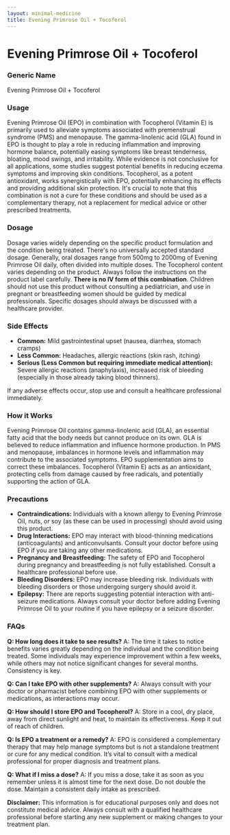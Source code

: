 ```yaml
---
layout: minimal-medicine
title: Evening Primrose Oil + Tocoferol
---
```


# Evening Primrose Oil + Tocoferol
### Generic Name
Evening Primrose Oil + Tocoferol


### Usage

Evening Primrose Oil (EPO) in combination with Tocopherol (Vitamin E) is primarily used to alleviate symptoms associated with premenstrual syndrome (PMS) and menopause.  The gamma-linolenic acid (GLA) found in EPO is thought to play a role in reducing inflammation and improving hormone balance, potentially easing symptoms like breast tenderness, bloating, mood swings, and irritability.  While evidence is not conclusive for all applications, some studies suggest potential benefits in reducing eczema symptoms and improving skin conditions.  Tocopherol, as a potent antioxidant, works synergistically with EPO, potentially enhancing its effects and providing additional skin protection.  It's crucial to note that this combination is not a cure for these conditions and should be used as a complementary therapy, not a replacement for medical advice or other prescribed treatments.


### Dosage

Dosage varies widely depending on the specific product formulation and the condition being treated.  There's no universally accepted standard dosage.  Generally, oral dosages range from 500mg to 2000mg of Evening Primrose Oil daily, often divided into multiple doses.  The Tocopherol content varies depending on the product.  Always follow the instructions on the product label carefully.  **There is no IV form of this combination**.  Children should not use this product without consulting a pediatrician, and use in pregnant or breastfeeding women should be guided by medical professionals. Specific dosages should always be discussed with a healthcare provider.


### Side Effects

* **Common:**  Mild gastrointestinal upset (nausea, diarrhea, stomach cramps)
* **Less Common:** Headaches, allergic reactions (skin rash, itching)
* **Serious (Less Common but requiring immediate medical attention):** Severe allergic reactions (anaphylaxis), increased risk of bleeding (especially in those already taking blood thinners).


If any adverse effects occur, stop use and consult a healthcare professional immediately.


### How it Works

Evening Primrose Oil contains gamma-linolenic acid (GLA), an essential fatty acid that the body needs but cannot produce on its own.  GLA is believed to reduce inflammation and influence hormone production.  In PMS and menopause, imbalances in hormone levels and inflammation may contribute to the associated symptoms.  EPO supplementation aims to correct these imbalances.  Tocopherol (Vitamin E) acts as an antioxidant, protecting cells from damage caused by free radicals, and potentially supporting the action of GLA.


### Precautions

* **Contraindications:** Individuals with a known allergy to Evening Primrose Oil, nuts, or soy (as these can be used in processing) should avoid using this product.
* **Drug Interactions:**  EPO may interact with blood-thinning medications (anticoagulants) and anticonvulsants. Consult your doctor before using EPO if you are taking any other medications.
* **Pregnancy and Breastfeeding:**  The safety of EPO and Tocopherol during pregnancy and breastfeeding is not fully established.  Consult a healthcare professional before use.
* **Bleeding Disorders:** EPO may increase bleeding risk.  Individuals with bleeding disorders or those undergoing surgery should avoid it.
* **Epilepsy:** There are reports suggesting potential interaction with anti-seizure medications.  Always consult your doctor before adding Evening Primrose Oil to your routine if you have epilepsy or a seizure disorder.


### FAQs

**Q: How long does it take to see results?**
A:  The time it takes to notice benefits varies greatly depending on the individual and the condition being treated.  Some individuals may experience improvement within a few weeks, while others may not notice significant changes for several months.  Consistency is key.

**Q: Can I take EPO with other supplements?**
A: Always consult with your doctor or pharmacist before combining EPO with other supplements or medications, as interactions may occur.

**Q: How should I store EPO and Tocopherol?**
A: Store in a cool, dry place, away from direct sunlight and heat, to maintain its effectiveness. Keep it out of reach of children.

**Q: Is EPO a treatment or a remedy?**
A: EPO is considered a complementary therapy that may help manage symptoms but is not a standalone treatment or cure for any medical condition.  It’s vital to consult with a medical professional for proper diagnosis and treatment plans.

**Q: What if I miss a dose?**
A: If you miss a dose, take it as soon as you remember unless it is almost time for the next dose. Do not double the dose.  Maintain a consistent daily intake as prescribed.

**Disclaimer:** This information is for educational purposes only and does not constitute medical advice.  Always consult with a qualified healthcare professional before starting any new supplement or making changes to your treatment plan.
